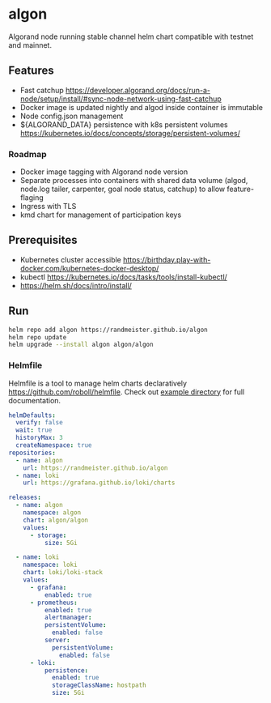 # algon
 
Algorand node running stable channel helm chart compatible with testnet and mainnet.

## Features

- Fast catchup https://developer.algorand.org/docs/run-a-node/setup/install/#sync-node-network-using-fast-catchup
- Docker image is updated nightly and algod inside container is immutable  
- Node config.json management
- ${ALGORAND_DATA} persistence with k8s persistent volumes https://kubernetes.io/docs/concepts/storage/persistent-volumes/

### Roadmap

- Docker image tagging with Algorand node version
- Separate processes into containers with shared data volume (algod, node.log tailer, carpenter, goal node status, catchup) to allow feature-flaging
- Ingress with TLS
- kmd chart for management of participation keys

## Prerequisites

- Kubernetes cluster accessible https://birthday.play-with-docker.com/kubernetes-docker-desktop/
- kubectl https://kubernetes.io/docs/tasks/tools/install-kubectl/
- https://helm.sh/docs/intro/install/

## Run 

```sh
helm repo add algon https://randmeister.github.io/algon
helm repo update
helm upgrade --install algon algon/algon
```

### Helmfile

Helmfile is a tool to manage helm charts declaratively https://github.com/roboll/helmfile. Check out [example directory](./example) for full documentation.

```yaml
helmDefaults:
  verify: false
  wait: true
  historyMax: 3
  createNamespace: true
repositories:
  - name: algon
    url: https://randmeister.github.io/algon
  - name: loki
    url: https://grafana.github.io/loki/charts

releases:
  - name: algon
    namespace: algon
    chart: algon/algon
    values:
      - storage:
          size: 5Gi

  - name: loki
    namespace: loki
    chart: loki/loki-stack
    values:
      - grafana:
          enabled: true
      - prometheus:
          enabled: true
          alertmanager:
          persistentVolume:
            enabled: false
          server:
            persistentVolume:
              enabled: false
      - loki:
          persistence:
            enabled: true
            storageClassName: hostpath
            size: 5Gi
```
